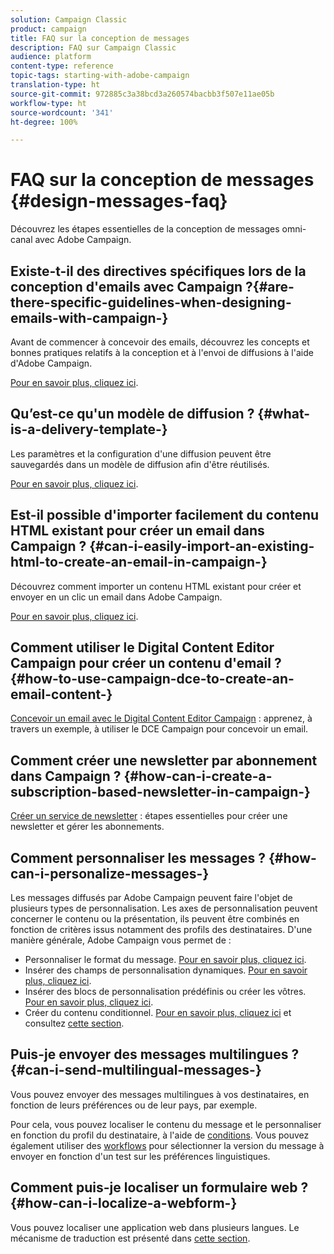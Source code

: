 ```yaml
---
solution: Campaign Classic
product: campaign
title: FAQ sur la conception de messages
description: FAQ sur Campaign Classic
audience: platform
content-type: reference
topic-tags: starting-with-adobe-campaign
translation-type: ht
source-git-commit: 972885c3a38bcd3a260574bacbb3f507e11ae05b
workflow-type: ht
source-wordcount: '341'
ht-degree: 100%

---
```



# FAQ sur la conception de messages {#design-messages-faq}

Découvrez les étapes essentielles de la conception de messages omni-canal avec Adobe Campaign.

## Existe-t-il des directives spécifiques lors de la conception d&#39;emails avec Campaign ?{#are-there-specific-guidelines-when-designing-emails-with-campaign-}

Avant de commencer à concevoir des emails, découvrez les concepts et bonnes pratiques relatifs à la conception et à l&#39;envoi de diffusions à l&#39;aide d&#39;Adobe Campaign.

[Pour en savoir plus, cliquez ici](../../delivery/using/delivery-best-practices.md).

## Qu’est-ce qu&#39;un modèle de diffusion ? {#what-is-a-delivery-template-}

Les paramètres et la configuration d&#39;une diffusion peuvent être sauvegardés dans un modèle de diffusion afin d&#39;être réutilisés.

[Pour en savoir plus, cliquez ici](../../delivery/using/about-templates.md).

## Est-il possible d&#39;importer facilement du contenu HTML existant pour créer un email dans Campaign ? {#can-i-easily-import-an-existing-html-to-create-an-email-in-campaign-}

Découvrez comment importer un contenu HTML existant pour créer et envoyer en un clic un email dans Adobe Campaign.

[Pour en savoir plus, cliquez ici](../../delivery/using/defining-the-email-content.md#message-content).

## Comment utiliser le Digital Content Editor Campaign pour créer un contenu d&#39;email ? {#how-to-use-campaign-dce-to-create-an-email-content-}

[Concevoir un email avec le Digital Content Editor Campaign](../../web/using/use-case--creating-an-email-delivery.md) : apprenez, à travers un exemple, à utiliser le DCE Campaign pour concevoir un email.

## Comment créer une newsletter par abonnement dans Campaign ? {#how-can-i-create-a-subscription-based-newsletter-in-campaign-}

[Créer un service de newsletter](../../delivery/using/managing-subscriptions.md) : étapes essentielles pour créer une newsletter et gérer les abonnements.

## Comment personnaliser les messages ? {#how-can-i-personalize-messages-}

Les messages diffusés par Adobe Campaign peuvent faire l&#39;objet de plusieurs types de personnalisation. Les axes de personnalisation peuvent concerner le contenu ou la présentation, ils peuvent être combinés en fonction de critères issus notamment des profils des destinataires. D&#39;une manière générale, Adobe Campaign vous permet de :

* Personnaliser le format du message. [Pour en savoir plus, cliquez ici](../../delivery/using/defining-the-email-content.md#message-content).
* Insérer des champs de personnalisation dynamiques. [Pour en savoir plus, cliquez ici](../../delivery/using/personalization-fields.md).
* Insérer des blocs de personnalisation prédéfinis ou créer les vôtres. [Pour en savoir plus, cliquez ici](../../delivery/using/personalization-blocks.md).
* Créer du contenu conditionnel. [Pour en savoir plus, cliquez ici](../../delivery/using/conditional-content.md) et consultez [cette section](../../delivery/using/conditional-content.md).

## Puis-je envoyer des messages multilingues ? {#can-i-send-multilingual-messages-}

Vous pouvez envoyer des messages multilingues à vos destinataires, en fonction de leurs préférences ou de leur pays, par exemple.

Pour cela, vous pouvez localiser le contenu du message et le personnaliser en fonction du profil du destinataire, à l&#39;aide de [conditions](../../delivery/using/conditional-content.md). Vous pouvez également utiliser des [workflows](../../workflow/using/split.md) pour sélectionner la version du message à envoyer en fonction d&#39;un test sur les préférences linguistiques.

## Comment puis-je localiser un formulaire web ? {#how-can-i-localize-a-webform-}

Vous pouvez localiser une application web dans plusieurs langues. Le mécanisme de traduction est présenté dans [cette section](../../web/using/translating-a-web-form.md).
